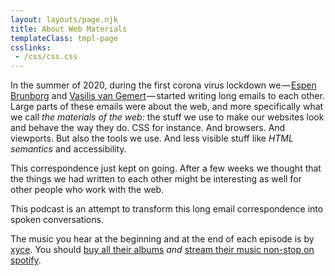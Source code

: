 ```yaml
---
layout: layouts/page.njk
title: About Web Materials
templateClass: tmpl-page
csslinks: 
 - /css/css.css
---
```


In the summer of 2020, during the first corona virus lockdown we — [Espen Brunborg](https://espen.design/) and [Vasilis van Gemert](https://vasilis.nl/) — started writing long emails to each other. Large parts of these emails were about the web, and more specifically what we call *the materials of the web:* the stuff we use to make our websites look and behave the way they do. CSS for instance. And browsers. And viewports. But also the tools we use. And less visible stuff like *<abbr>HTML</abbr> semantics* and accessibility. 

This correspondence just kept on going. After a few weeks we thought that the things we had written to each other might be interesting as well for other people who work with the web.

This podcast is an attempt to transform this long email correspondence into spoken conversations. 

The music you hear at the beginning and at the end of each episode is by [xyce](https://xyce.nl/). You should [buy all their albums](https://xyce.bandcamp.com/) *and* [stream their music non-stop on spotify](https://open.spotify.com/artist/4fIuC4t8qCtGEJFdkaru0S?si=VG1OdwBQTlKTpeAZAaSkwA).